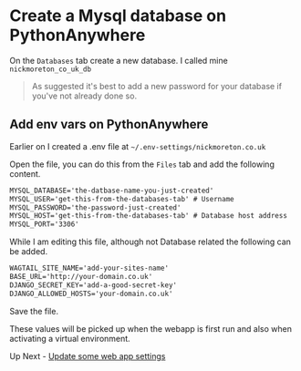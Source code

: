 # Create a Mysql database on PythonAnywhere

On the `Databases` tab create a new database. I called mine `nickmoreton_co_uk_db`

> As suggested it's best to add a new password for your database if you've not already done so.

## Add env vars on PythonAnywhere

Earlier on I created a .env file at `~/.env-settings/nickmoreton.co.uk`

Open the file, you can do this from the `Files` tab and add the following content.

```txt
MYSQL_DATABASE='the-datbase-name-you-just-created'
MYSQL_USER='get-this-from-the-databases-tab' # Username
MYSQL_PASSWORD='the-password-just-created'
MYSQL_HOST='get-this-from-the-databases-tab' # Database host address
MYSQL_PORT='3306'
```

While I am editing this file, although not Database related the following can be added.

```txt
WAGTAIL_SITE_NAME='add-your-sites-name'
BASE_URL='http://your-domain.co.uk'
DJANGO_SECRET_KEY='add-a-good-secret-key'
DJANGO_ALLOWED_HOSTS='your-domain.co.uk'
```

Save the file.

These values will be picked up when the webapp is first run and also when activating a virtual environment.

Up Next - [Update some web app settings](./h-update-some-webapp-settings.md)
